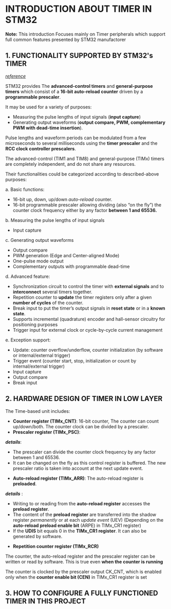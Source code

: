 # INTRODUCTION ABOUT TIMER IN STM32

**Note:** This introduction Focuses mainly on Timer peripherals which support full common features presented by STM32 manufactorer

## 1. FUNCTIONALITY SUPPORTED BY STM32's TIMER
[*reference*](https://www.st.com/resource/en/reference_manual/rm0008-stm32f101xx-stm32f102xx-stm32f103xx-stm32f105xx-and-stm32f107xx-advanced-armbased-32bit-mcus-stmicroelectronics.pdf)

STM32 provides The **advanced-control timers** and **general-purpose timers**  which consist of a **16-bit auto-reload counter** driven by a **programmable prescaler**.

It may be used for a variety of purposes: 
- Measuring the pulse lengths of input signals (**input capture**) 
- Generating output waveforms (**output compare, PWM, complementary PWM with dead-time insertion**).

Pulse lengths and waveform periods can be modulated from a few microseconds to several milliseconds using the **timer prescaler** and the **RCC clock controller prescalers**.

The advanced-control (TIM1 and TIM8) and general-purpose (TIMx) timers are completely independent, and do not share any resources. 

Their functionalities could be categorized according to described-above purposes: 

a. Basic functions: 
- 16-bit up, down, up/down *auto-reload* counter.
- 16-bit programmable prescaler allowing dividing (also “on the fly”) the counter clock frequency either by any factor **between 1 and 65536.**

b. Measuring the pulse lengths of input signals 
- Input capture

c. Generating output waveforms 
- Output compare
- PWM generation (Edge and Center-aligned Mode)
- One-pulse mode output
- Complementary outputs with programmable dead-time

d. Advanced feature: 
- Synchronization circuit to control the timer with **external signals** and to **interconnect** several timers together.
- Repetition counter to **update** the timer registers only after a given **number of cycles** of the counter.
- Break input to put the timer’s output signals in **reset state** or in a **known state**.
- Supports incremental (quadrature) encoder and hall-sensor circuitry for positioning purposes
- Trigger input for external clock or cycle-by-cycle current management

e. Exception support:
- Update: counter overflow/underflow, counter initialization (by software or internal/external trigger)
- Trigger event (counter start, stop, initialization or count by internal/external trigger)
- Input capture
- Output compare
- Break input

## 2. HARDWARE DESIGN OF TIMER IN LOW LAYER 

The Time-based unit includes:
- **Counter register (TIMx_CNT)**: 16-bit counter, The counter can count up/down/both. The counter clock can be divided by a prescaler.
- **Prescaler register (TIMx_PSC)**: 

***details***: 

  + The prescaler can divide the counter clock frequency by any factor between 1 and 65536. 
  + It can be changed on the fly as this control register is buffered. The new prescaler ratio is taken into account at the next update event.

- **Auto-reload register (TIMx_ARR)**: The auto-reload register is **preloaded**. 

***details*** :

  + Writing to or reading from the **auto-reload register** accesses the **preload register**. 
  + The content of the **preload register** are transferred into the shadow register *permanently* or at each *update event* (UEV) (Depending on the **auto-reload preload enable bit** (ARPE) in TIMx_CR1 register)
  + If the **UDIS** bit equals 0 in the **TIMx_CR1 register**. It can also be generated by software. 
  
- **Repetition counter register (TIMx_RCR)**

The counter, the auto-reload register and the prescaler register can be written or read by software. This is true even **when the counter is running**

The counter is clocked by the prescaler output CK_CNT, which is enabled only when the **counter enable bit (CEN)** in TIMx_CR1 register is set 


## 3. HOW TO CONFIGURE A FULLY FUNCTIONED TIMER IN THIS PROJECT

